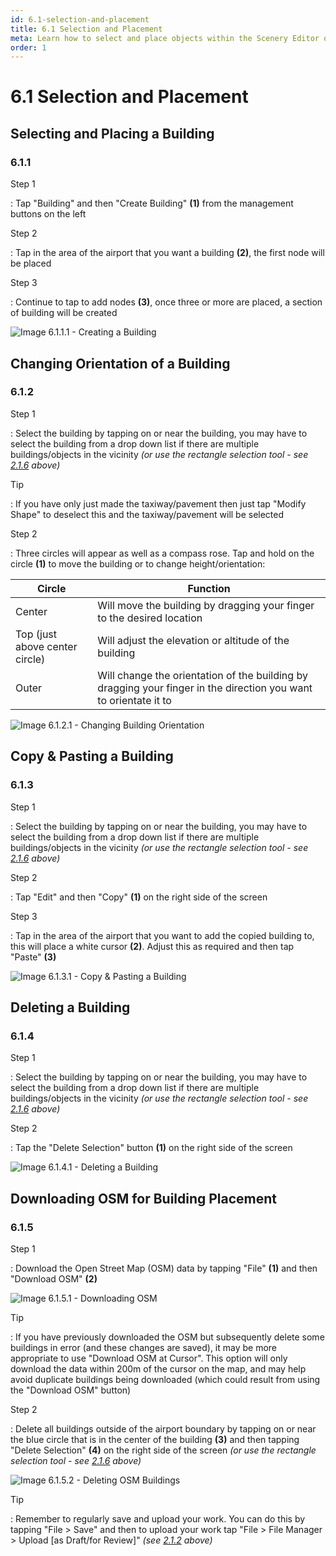 ```yaml
---
id: 6.1-selection-and-placement
title: 6.1 Selection and Placement
meta: Learn how to select and place objects within the Scenery Editor of Infinite Flight.
order: 1
---
```




# 6.1 Selection and Placement



## Selecting and Placing a Building

### 6.1.1

Step 1

: Tap "Building" and then "Create Building" **(1)** from the management buttons on the left



Step 2

: Tap in the area of the airport that you want a building **(2)**, the first node will be placed



Step 3

: Continue to tap to add nodes **(3)**, once three or more are placed, a section of building will be created



![Image 6.1.1.1 - Creating a Building](_images/manual/frames/6.1.1.1b.png)



## Changing Orientation of a Building

### 6.1.2

Step 1

: Select the building by tapping on or near the building, you may have to select the building from a drop down list if there are multiple buildings/objects in the vicinity *(or use the rectangle selection tool - see [2.1.6](/guide/scenery-editor-manual/2.-user-interface/2.1-editor-screen#2.1.6) above)*



Tip

: If you have only just made the taxiway/pavement then just tap "Modify Shape" to deselect this and the taxiway/pavement will be selected



Step 2

: Three circles will appear as well as a compass rose. Tap and hold on the circle **(1)** to move the building or to change height/orientation:



| Circle                         | Function                                                     |
| ------------------------------ | ------------------------------------------------------------ |
| Center                         | Will move the building by dragging your finger to the desired location |
| Top (just above center circle) | Will adjust the elevation or altitude of the building        |
| Outer                          | Will change the orientation of the building by dragging your finger in the direction you want to orientate it to |



![Image 6.1.2.1 - Changing Building Orientation](_images/manual/frames/6.1.2.1b.png)



## Copy & Pasting a Building

### 6.1.3

Step 1

: Select the building by tapping on or near the building, you may have to select the building from a drop down list if there are multiple buildings/objects in the vicinity *(or use the rectangle selection tool - see [2.1.6](/guide/scenery-editor-manual/2.-user-interface/2.1-editor-screen#2.1.6) above)*



Step 2

: Tap "Edit" and then "Copy" **(1)** on the right side of the screen 



Step 3

: Tap in the area of the airport that you want to add the copied building to, this will place a white cursor **(2)**. Adjust this as required and then tap "Paste" **(3)**



![Image 6.1.3.1 - Copy & Pasting a Building](_images/manual/frames/6.1.3.1b.png)



## Deleting a Building

### 6.1.4

Step 1

: Select the building by tapping on or near the building, you may have to select the building from a drop down list if there are multiple buildings/objects in the vicinity *(or use the rectangle selection tool - see [2.1.6](/guide/scenery-editor-manual/2.-user-interface/2.1-editor-screen#2.1.6) above)*



Step 2

: Tap the "Delete Selection" button **(1)** on the right side of the screen



![Image 6.1.4.1 - Deleting a Building](_images/manual/frames/6.1.4.1b.png)



## Downloading OSM for Building Placement

### 6.1.5

Step 1

: Download the Open Street Map (OSM) data by tapping "File" **(1)** and then "Download OSM" **(2)**



![Image 6.1.5.1 - Downloading OSM](_images/manual/frames/6.1.5.1a.png)



Tip

: If you have previously downloaded the OSM but subsequently delete some buildings in error (and these changes are saved), it may be more appropriate to use "Download OSM at Cursor". This option will only download the data within 200m of the cursor on the map, and may help avoid duplicate buildings being downloaded (which could result from using the "Download OSM" button)



Step 2

: Delete all buildings outside of the airport boundary by tapping on or near the blue circle that is in the center of the building **(3)** and then tapping "Delete Selection" **(4)** on the right side of the screen *(or use the rectangle selection tool - see [2.1.6](/guide/scenery-editor-manual/2.-user-interface/2.1-editor-screen#2.1.6) above)*



![Image 6.1.5.2 - Deleting OSM Buildings](_images/manual/frames/deleting-osm-buildings.png)



Tip

: Remember to regularly save and upload your work. You can do this by tapping "File > Save" and then to upload your work tap "File > File Manager > Upload [as Draft/for Review]" *(see [2.1.2](/guide/scenery-editor-manual/2.-user-interface/2.1-editor-screen#2.1.2) above)*